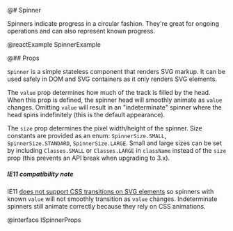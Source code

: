 @# Spinner

Spinners indicate progress in a circular fashion. They're great for ongoing
operations and can also represent known progress.

@reactExample SpinnerExample

@## Props

`Spinner` is a simple stateless component that renders SVG markup. It can be
used safely in DOM and SVG containers as it only renders SVG elements.

The `value` prop determines how much of the track is filled by the head. When
this prop is defined, the spinner head will smoothly animate as `value`
changes. Omitting `value` will result in an "indeterminate" spinner where the
head spins indefinitely (this is the default appearance).

The `size` prop determines the pixel width/height of the spinner. Size constants
are provided as an enum: `SpinnerSize.SMALL`,
`SpinnerSize.STANDARD`, `SpinnerSize.LARGE`. Small and large sizes can be set
by including `Classes.SMALL` or `Classes.LARGE` in `className` instead of the
`size` prop (this prevents an API break when upgrading to 3.x).

<div class="@ns-callout @ns-intent-warning @ns-icon-warning-sign">
    <h5 class="@ns-heading">IE11 compatibility note</h5>

IE11 [does not support CSS transitions on SVG elements][msdn-css-svg] so spinners with known
`value` will not smoothly transition as `value` changes. Indeterminate spinners still animate
correctly because they rely on CSS animations.

</div>

[msdn-css-svg]: https://developer.microsoft.com/en-us/microsoft-edge/platform/status/csstransitionsforsvgelements/?q=svg

@interface ISpinnerProps
